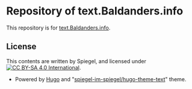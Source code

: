 # Repository of text.Baldanders.info

This repository is for [text.Baldanders.info].

[text.Baldanders.info]: http://text.baldanders.info/ "text.Baldanders.info"

## License

This contents are written by Spiegel, and licensed under [![CC BY-SA 4.0 International](https://i.creativecommons.org/l/by-sa/4.0/80x15.png "CC BY-SA 4.0 International")](http://creativecommons.org/licenses/by-sa/4.0/).

- Powered by [Hugo](http://gohugo.io/) and "[spiegel-im-spiegel/hugo-theme-text](https://github.com/spiegel-im-spiegel/hugo-theme-text)" theme.
